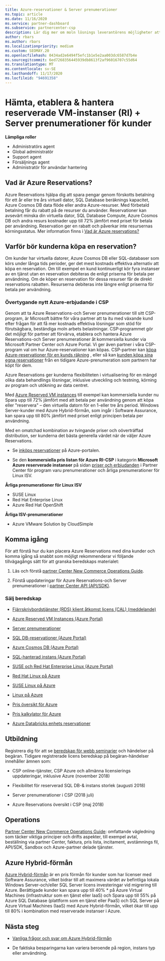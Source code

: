 ```yaml
---
title: Azure-reservationer & Server prenumerationer
ms.topic: article
ms.date: 11/16/2020
ms.service: partner-dashboard
ms.subservice: partnercenter-csp
description: Lär dig mer om moln lösnings leverantörens möjligheter att förvärva, etablera och hantera Azure-reservationer och Server prenumerationer för kunder.
author: rbars
ms.author: rbars
ms.localizationpriority: medium
ms.custom: SEOMAY.20
ms.openlocfilehash: 0434ad2e6494f5efc1b1e5e2aa003dc6587d7b4e
ms.sourcegitcommit: 6ed7268356445939db8613f2af96016707c55d64
ms.translationtype: MT
ms.contentlocale: sv-SE
ms.lasthandoff: 11/17/2020
ms.locfileid: "94691358"
---
```

# <a name="acquire-provision--manage-azure-reserved-vm-instances-ri--server-subscriptions-for-customers"></a>Hämta, etablera & hantera reserverade VM-instanser (RI) + Server prenumerationer för kunder


**Lämpliga roller**

- Administratörs agent
- Global administratör
- Support agent
- Försäljnings agent
- Administratör för användar hantering


## <a name="what-are-azure-reservations"></a>Vad är Azure Reservations?

Azure Reservations hjälpa dig att spara pengar genom förskotts betalning för ett år eller tre års virtuell dator, SQL Database beräknings kapacitet, Azure Cosmos DB data flöde eller andra Azure-resurser. Med förbetald betalning får du rabatt på de resurser du använder. Reservationer kan avsevärt minska din virtuella dator, SQL Database Compute, Azure Cosmos DB och andra resurs kostnader upp till 72% jämfört med priset för betala per användning. Reservation ger en rabatt och påverkar inte resursernas körningsstatus. Mer information finns i [Vad är Azure reservations?](/azure/billing/billing-save-compute-costs-reservations)

## <a name="why-should-customers-buy-a-reservation"></a>Varför bör kunderna köpa en reservation?

Om kunder har virtuella datorer, Azure Cosmos DB eller SQL-databaser som körs under långa tids perioder, ger det mest kostnads effektiva alternativ att köpa en reservation. Om till exempel en kund kontinuerligt kör fyra instanser av en tjänst utan en reservation debiteras de enligt priserna för betala per användning. Om de köper en reservation för dessa resurser får de direkt reservations rabatten. Resurserna debiteras inte längre enligt priserna för betala per användning.

### <a name="compelling-new-azure-offer-in-csp"></a>Övertygande nytt Azure-erbjudande i CSP

Genom att ta Azure Reservations-och Server prenumerationer till sitt CSP-program, är Microsoft bättre för våra partner att ta itu med växande kund efter frågan för att få mer kostnads effektiva lösningar som stöd för förutsägbara, beständiga moln arbets belastningar. CSP-programmet gör det möjligt för partner att förvärva, etablera och hantera Azure Reservations-och Server prenumerationer åt kommersiella kunder via Microsoft Partner Center och Azure Portal.
Vi ger även partner i våra CSP-program val om hur Azure-reservationer kan köpas. CSP-partner kan [köpa Azure-reservationer för en kunds räkning](azure-reservations-buying.md) , eller så kan [kunden köpa sina egna reservationer](give-customers-permission.md) från en tidigare Azure-prenumeration som partnern har köpt för dem.

Azure Reservations ger kunderna flexibiliteten i virtualisering för en mängd olika data behandlings lösningar, inklusive utveckling och testning, körning av program och utökning av data centret.

Med [Azure Reserved VM instances](https://azure.microsoft.com/pricing/reserved-vm-instances/) till exempel kan kommersiella kunder nu Spara upp till 72% jämfört med att betala per användning genom att köpa eller "reservera" – den virtuella datorn för en 1-eller tre års period. Windows Server-kunder med Azure Hybrid-förmån, som ingår i Software Assurance, kan spara upp till 80% jämfört med priset enligt principen betala per användning.

Med en omatchad kombination av tvingande priser och oöverträffad distribution, ser kunderna det bästa generella värdet när de väljer Azure Reservations.

- Se [inköps reservationer](https://docs.microsoft.com/azure/cost-management-billing/reservations/prepare-buy-reservation#purchase-reservations) på Azure-portalen.

- Se den **kommersiella pris listan för Azure RI-CSP** i kategorin **Microsoft Azure reserverade instanser** på sidan [priser och erbjudanden](https://partner.microsoft.com/dashboard/sell/pricingandoffers) i Partner Center för program varu prenumerationer och årliga prenumerationer för Linux ISV.


 
**Årliga prenumerationer för Linux ISV**

- SUSE Linux
- Red Hat Enterprise Linux
- Azure Red Hat OpenShift

**Årliga ISV-prenumerationer**

- Azure VMware Solution by CloudSimple

## <a name="getting-started"></a>Komma igång

För att förstå hur du kan placera Azure Reservations med dina kunder och komma igång så snabbt som möjligt rekommenderar vi följande tillvägagångs sätt för att granska beredskaps materialet:

1. Läs och förstå [partner Center New Commerce Operations Guide](https://partner.microsoft.com/resources/detail/partner-center-new-commerce-operations-guide-pdf).

2. Förstå uppdateringar för Azure Reservations-och Server prenumerationer i [partner Center API (API/SDK)](https://docs.microsoft.com/partner-center/develop/purchase-azure-reserved-vm-instances).


### <a name="sales-readiness"></a>Sälj beredskap

- [Fjärrskrivbordstjänster (RDS) klient åtkomst licens (CAL) (meddelande)](https://cloudblogs.microsoft.com/windowsserver/2018/10/03/remote-desktop-services-2019-generally-available-with-windows-server-2019/)

- [Azure Reserved VM Instances (Azure Portal)](https://docs.microsoft.com/azure/virtual-machines/windows/prepay-reserved-vm-instances)

- [Server prenumerationer](https://docs.microsoft.com/partner-center/csp-software-subscriptions)

- [SQL DB-reservationer (Azure Portal)](https://docs.microsoft.com/azure/sql-database/sql-database-reserved-capacity)

- [Azure Cosmos DB (Azure Portal)](https://docs.microsoft.com/azure/cosmos-db/cosmos-db-reserved-capacity)

- [SQL-hanterad instans (Azure Portal)](https://docs.microsoft.com/azure/sql-database/sql-database-managed-instance)

- [SUSE och Red Hat Enterprise Linux (Azure Portal)](https://docs.microsoft.com/azure/virtual-machines/linux/prepay-suse-software-charges)

- [Red Hat Linux på Azure](https://azure.com/redhat)

- [SUSE Linux på Azure](https://azure.microsoft.com/overview/linux-on-azure/suse/)

- [Linux på Azure](https://azure.microsoft.com/overview/linux-on-azure/)

- [Pris översikt för Azure](https://azure.microsoft.com/pricing/)

- [Pris kalkylator för Azure](https://azure.microsoft.com/pricing/calculator)

- [Azure Databricks enhets reservationer](https://docs.microsoft.com/azure/billing/billing-prepay-databricks-reserved-capacity)


## <a name="training"></a>Utbildning

Registrera dig för att se [beredskap för webb seminarier](https://commercial-licensing.eventbuilder.com/FY2019_ALL) och händelser på begäran.
Tidigare registrerade licens beredskap på begäran-händelser innehåller ämnen som:

- CSP online-tjänster, CSP Azure och allmänna licensierings uppdateringar, inklusive Azure (november 2018)

- Flexibilitet för reserverad SQL DB-& instans storlek (augusti 2018)

- Server prenumerationer i CSP (2018 juli)

- Azure Reservations översikt i CSP (maj 2018)

## <a name="operations"></a>Operations

[Partner Center New Commerce Operations Guide](https://partner.microsoft.com/resources/detail/partner-center-new-commerce-operations-guide-pdf): omfattande vägledning som täcker viktiga principer och drifts aspekter, till exempel avtal, beställning via partner Center, faktura, pris lista, incitament, avstämnings fil, API/SDK, Sandbox och Azure-partner delade tjänster.

## <a name="azure-hybrid-benefit"></a>Azure Hybrid-förmån

[Azure Hybrid-förmån](https://azure.microsoft.com/pricing/hybrid-benefit) är en pris förmån för kunder som har licenser med Software Assurance, vilket bidrar till att maximera värdet av befintliga lokala Windows Server-och/eller SQL Server licens investeringar vid migrering till Azure. Berättigade kunder kan spara upp till 40% * på Azure Virtual Machines (infrastruktur som en tjänst eller IaaS) och Spara upp till 55% på Azure SQL Database (plattform som en tjänst eller PaaS) och SQL Server på Azure Virtual Machines (IaaS) med Azure Hybrid-förmån, vilket ökar till upp till 80% i kombination med reserverade instanser i Azure.

## <a name="next-steps"></a>Nästa steg

- [Vanliga frågor och svar om Azure Hybrid-förmån](https://azure.microsoft.com/pricing/hybrid-benefit/faq/)

* De faktiska besparingarna kan variera beroende på region, instans typ eller användning.
